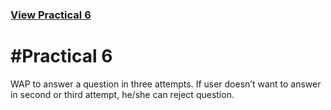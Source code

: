 ### [View Practical 6](http://s1d130050131516.github.io/wt/Prac6/)

#Practical 6
============
WAP to answer a question in three attempts. If user doesn’t want to answer in second or third attempt, he/she can reject question.
